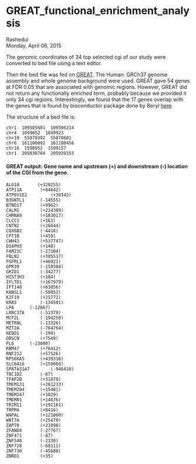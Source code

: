 # GREAT_functional_enrichment_analysis
Rashedul  
Monday, April 06, 2015  

The genomic coordinates of 34 top selected cgi of our study were converted to bed file using a text editor. 

Then the bed file was fed on [GREAT](http://bejerano.stanford.edu/great/public/html/). The Human: GRCh37 genome assembly and whole genome background were used. GREAT gave 54 genes at FDR 0.05 that are associated with genomic regions. However, GREAT did not return any functionally enriched term, probably because we provided it only 34 cgi regions. Interestingly, we found that the 17 genes overlap with the genes that is found by bioconductor package done by Beryl [here](https://github.com/STAT540-UBC/yy_team01_colorectal-cancer_STAT540_2015/blob/master/data/FEA/1e-04/genes.txt).


The structure of a bed file is:

```
chr1  109505681  109506214  
chr4  1049652  1049923     
chr19  55870392  55870601   
chr6  161100092  161100456  
chr16  1598952  1599157    
chr1  205038784  205039153 
```

#### GREAT output: Gene name and upstream (+) and downstream (-) location of the CGI from the gene. 

```
ALG10       (+320255)
ATP11A	     (+84642)
ATP6V1E2	     (+39342)
B3GNTL1	     (-14555)
BTBD17	     (+9962)
CALM1	     (+224309)
CHRNA9	     (+103017)
CLCC1	     (+163)
CNTN2	     (+26644)
COX6B2	     (-4418)
CPT1B	     (+459)
CWH43	     (+537747)
DIAPH3	     (+148)
FAM21C	     (-27104)
FBLN2	     (+305517)
FGFRL1	     (+46021)
GPR39	     (-159388)
GRID1	     (-34277)
HIST3H3	     (+184)
IFLTD1	     (+167979)
IFT140	     (+63056)
KANSL1	     (-50952)
KIF19	     (+25772)
KRAS	     (-134501)
LPA	     (-12867)
LRRC37A	     (-51379)
MCF2L	     (-194250)
METRNL	     (-13326)
MZT2A	     (-764764)
NEDD1	     (-199)
OBSCN	     (+7549)
PLG	     (-23000)
RBM47	     (+76412)
RNF212	     (+57526)
RPS6KA5	     (+439316)
SLC6A16	     (+159068)
SPATA31A7	     (-946410)
TBC1D2	     (-67)
TFAP2B	     (+31870)
TMEM131	     (+261233)
TMEM204	     (+15481)
TMEM247	     (+1029)
TMEM81	     (+14676)
TRIM11	     (+191161)
TRPM4	     (+8416)
WAPAL	     (+121060)
WNT7A	     (+25470)
ZAP70	     (+21098)
ZFAND4	     (-27767)
ZNF471	     (-87)
ZNF540	     (-2330)
ZNF728	     (-68111)
ZNF730	     (-45688)
ZNRD1	     (+35)
```
